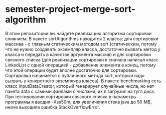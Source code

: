 # semester-project-merge-sort-algorithm
В этом репозитории вы найдете реализацию алгоритма сортировки слиянием. В пакете sortAlgorithms находятся 2 класса: для сортировки массива - с главным статическим методом sort (статическим, потому что не нужно создавать экземпляр класса, достаточно вызвать метод у класса и передать в качестве аргумента массив) и для сортировки связного списка (для реализации сортировки я сначала написал класс LinkedList с одной операцией - добавление элемента в конец, потому что этой операции будет вполне достаточно для сортировки. Сортировка начинается с публичного метода sort, который надо вызвать у конкретного экземпляра класса). 
В пакете benchmarking есть класс InputDataCreator, который генерирует случайные числа, но нет пакета data с самими файлами с числами, их я загрузил на гугл диск.
При тестировании сортировки связного списка в параметры программы я вводил -Xss50m, для увеличения стека java до 50 MB, иначе выходила ошибка StackOverflowError.
